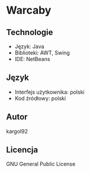 Warcaby
=======

Technologie
-----------
* Język: Java
* Biblioteki: AWT, Swing
* IDE: NetBeans

Język
-----
* Interfejs użytkownika: polski
* Kod źródłowy: polski

Autor
-----
kargol92

Licencja
--------
GNU General Public License
